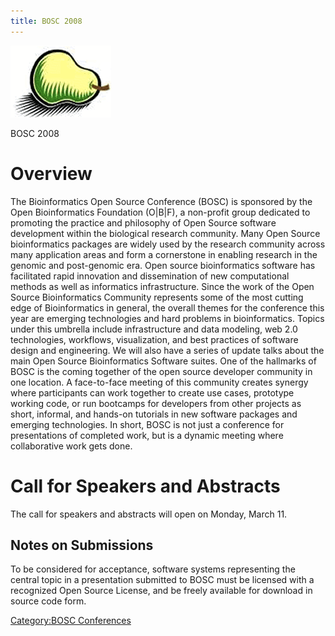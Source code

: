 ```yaml
---
title: BOSC 2008
---
```


![The Bosc Pair](Pear.png "The Bosc Pair")

BOSC 2008

Overview
========

The Bioinformatics Open Source Conference (BOSC) is sponsored by the
Open Bioinformatics Foundation (O|B|F), a non-profit group dedicated to
promoting the practice and philosophy of Open Source software
development within the biological research community. Many Open Source
bioinformatics packages are widely used by the research community across
many application areas and form a cornerstone in enabling research in
the genomic and post-genomic era. Open source bioinformatics software
has facilitated rapid innovation and dissemination of new computational
methods as well as informatics infrastructure. Since the work of the
Open Source Bioinformatics Community represents some of the most cutting
edge of Bioinformatics in general, the overall themes for the conference
this year are emerging technologies and hard problems in bioinformatics.
Topics under this umbrella include infrastructure and data modeling, web
2.0 technologies, workflows, visualization, and best practices of
software design and engineering. We will also have a series of update
talks about the main Open Source Bioinformatics Software suites. One of
the hallmarks of BOSC is the coming together of the open source
developer community in one location. A face-to-face meeting of this
community creates synergy where participants can work together to create
use cases, prototype working code, or run bootcamps for developers from
other projects as short, informal, and hands-on tutorials in new
software packages and emerging technologies. In short, BOSC is not just
a conference for presentations of completed work, but is a dynamic
meeting where collaborative work gets done.

Call for Speakers and Abstracts
===============================

The call for speakers and abstracts will open on Monday, March 11.

Notes on Submissions
--------------------

To be considered for acceptance, software systems representing the
central topic in a presentation submitted to BOSC must be licensed with
a recognized Open Source License, and be freely available for download
in source code form.

[Category:BOSC Conferences](Category:BOSC_Conferences "wikilink")
